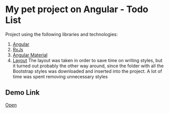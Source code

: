 # My pet project on Angular - Todo List

Project using the following libraries and technologies:

1. [Angular](https://angular.io/)
2. [RxJs](https://rxjs.dev/index)
3. [Angular Material](https://material.angular.io/)
4. [Layout](https://www.creative-tim.com/product/material-dashboard)
   The layout was taken in order to save time on writing styles, but it turned out probably the other way around, since the folder with all the Bootstrap styles was downloaded and inserted into the project. A lot of time was spent removing unnecessary styles

## Demo Link

[Open](http://cherber67y.temp.swtest.ru/)

